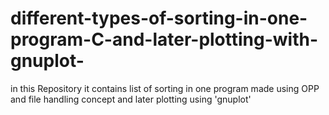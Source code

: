 # different-types-of-sorting-in-one-program-C-and-later-plotting-with-gnuplot-
in this  Repository it contains list of sorting in one program made using OPP and file handling concept and later plotting using  'gnuplot'
